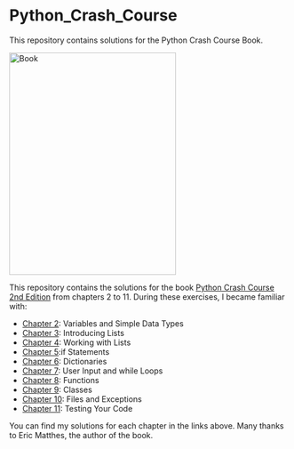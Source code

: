 # Python_Crash_Course
This repository contains solutions for the Python Crash Course Book.

<img src="https://m.media-amazon.com/images/I/81py-nCTfrL.jpg" alt="Book" width="300" height="400">

This repository contains the solutions for the book [Python Crash Course 2nd Edition](https://bedford-computing.co.uk/learning/wp-content/uploads/2015/10/No.Starch.Python.Oct_.2015.ISBN_.1593276036.pdf) from chapters 2 to 11. During these exercises, I became familiar with:

- [Chapter 2](https://github.com/Anndischeh/Python_Crash_Course/tree/main/Chapter-2): Variables and Simple Data Types
- [Chapter 3](https://github.com/Anndischeh/Python_Crash_Course/tree/main/Chapter-3): Introducing Lists
- [Chapter 4](https://github.com/Anndischeh/Python_Crash_Course/tree/main/Chapter-4): Working with Lists
- [Chapter 5](https://github.com/Anndischeh/Python_Crash_Course/tree/main/Chapter-5):if Statements
- [Chapter 6](https://github.com/Anndischeh/Python_Crash_Course/tree/main/Chapter-6): Dictionaries
- [Chapter 7](https://github.com/Anndischeh/Python_Crash_Course/tree/main/Chapter-7): User Input and while Loops
- [Chapter 8](https://github.com/Anndischeh/Python_Crash_Course/tree/main/Chapter-8): Functions
- [Chapter 9](https://github.com/Anndischeh/Python_Crash_Course/tree/main/Chapter-9): Classes
- [Chapter 10](https://github.com/Anndischeh/Python_Crash_Course/tree/main/Chapter-10): Files and Exceptions
- [Chapter 11](https://github.com/Anndischeh/Python_Crash_Course/tree/main/Chapter-11): Testing Your Code

You can find my solutions for each chapter in the links above. Many thanks to Eric Matthes, the author of the book.
